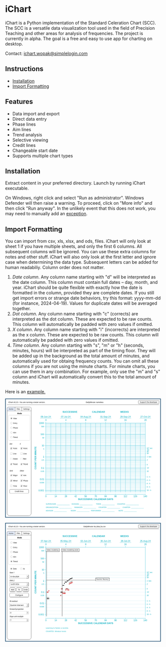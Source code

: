 # iChart

iChart is a Python implementation of the Standard Celeration Chart (SCC). The SCC is a versatile data visualization tool used in the field of Precision Teaching and other areas for analysis of frequencies. The project is currently in alpha. The goal is a free and easy to use app for charting on desktop.

Contact: ichart.wopak@simplelogin.com<br>

## Instructions
- [Installation](#installation)
- [Import Formatting](#import-formatting)

## Features
- Data import and export
- Direct data entry
- Phase lines
- Aim lines
- Trend analysis
- Selective viewing
- Credit lines
- Changeable start date
- Supports multiple chart types

## Installation

Extract content in your preferred directory. Launch by running iChart executable.

On Windows, right click and select "Run as administrator". Windows Defender will then raise a warning. To proceed, click on "More info" and then click "Run anyway". In the unlikely event that this does not work, you may need to manually add an [exception](https://support.microsoft.com/en-us/windows/add-an-exclusion-to-windows-security-811816c0-4dfd-af4a-47e4-c301afe13b26).


## Import Formatting

You can import from csv, xls, xlsx, and ods, files. iChart will only look at sheet 1 if you have multiple sheets, and only the first 6 columns. All subsequent columns will be ignored. You can use these extra columns for notes and other stuff. iChart will also only look at the first letter and ignore case when determining the data type. Subsequent letters can be added for human readabiliy. Column order does not matter.

1) *Date column*. Any column name starting with "d" will be interpreted as the date column. This column must contain full dates – day, month, and year. iChart should be quite flexible with exactly how the date is formatted in the column, provided they are complete dates. If you still get import errors or strange date behaviors, try this format: yyyy-mm-dd (for instance, 2024-04-19). Values for duplicate dates will be averaged together.
2) *Dot column*. Any column name starting with "c" (corrects) are interpreted as the dot column. These are expected to be raw counts. This column will automatically be padded with zero values if omitted.
3) *X column*. Any column name starting with "i" (incorrects) are interpreted as the x column. These are expected to be raw counts. This column will automatically be padded with zero values if omitted.
4) *Time column*. Any column starting with "s", "m" or "h" (seconds, minutes, hours) will be interpreted as part of the timing floor. They will be added up in the background as the total amount of minutes, and automatically used for obtaing frequency counts. You can omit all these columns if you are not using the minute charts. For minute charts, you can use them in any combination. For example, only use the "m" and "s" column and iChart will automatically convert this to the total amount of minutes.

Here is an [example.](https://github.com/SJV-S/iChart/blob/main/example_data.csv)


![Default Chart](images/default_chart.png)

![Example Chart](images/example_chart.png)

